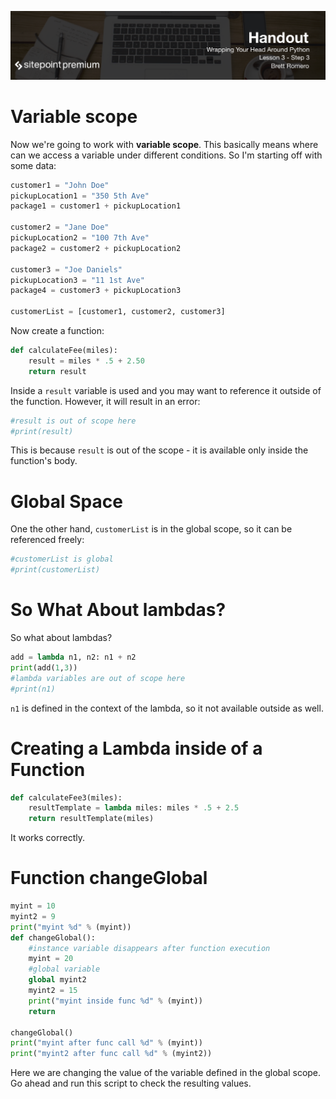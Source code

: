 ![](headings/3.3.png)

# Variable scope

Now we're going to work with **variable scope**. This basically means where can we access a variable under different conditions. So I'm starting off with some data:

```py
customer1 = "John Doe"
pickupLocation1 = "350 5th Ave"
package1 = customer1 + pickupLocation1

customer2 = "Jane Doe"
pickupLocation2 = "100 7th Ave"
package2 = customer2 + pickupLocation2

customer3 = "Joe Daniels"
pickupLocation3 = "11 1st Ave"
package4 = customer3 + pickupLocation3

customerList = [customer1, customer2, customer3]
```

Now create a function:

```py
def calculateFee(miles):
    result = miles * .5 + 2.50
    return result
```

Inside a `result` variable is used and you may want to reference it outside of the function. However, it will result in an error:

```py
#result is out of scope here
#print(result)
```

This is because `result` is out of the scope - it is available only inside the function's body.

# Global Space

One the other hand, `customerList` is in the global scope, so it can be referenced freely:

```py
#customerList is global
#print(customerList)
```

# So What About lambdas?

So what about lambdas?

```py
add = lambda n1, n2: n1 + n2
print(add(1,3))
#lambda variables are out of scope here
#print(n1)
```

`n1` is defined in the context of the lambda, so it not available outside as well.

# Creating a Lambda inside of a Function

```py
def calculateFee3(miles):
    resultTemplate = lambda miles: miles * .5 + 2.5
    return resultTemplate(miles)
```

It works correctly.

# Function changeGlobal

```py
myint = 10
myint2 = 9
print("myint %d" % (myint))
def changeGlobal():
    #instance variable disappears after function execution
    myint = 20
    #global variable
    global myint2
    myint2 = 15
    print("myint inside func %d" % (myint))
    return

changeGlobal()
print("myint after func call %d" % (myint))
print("myint2 after func call %d" % (myint2))
```

Here we are changing the value of the variable defined in the global scope. Go ahead and run this script to check the resulting values.